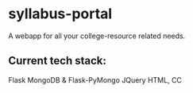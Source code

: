 # syllabus-portal

A webapp for all your college-resource related needs.

## Current tech stack:
Flask 
MongoDB & Flask-PyMongo
JQuery
HTML, CC
